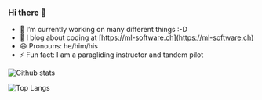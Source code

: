 ### Hi there 👋

<!--
**Franklin89/Franklin89** is a ✨ _special_ ✨ repository because its `README.md` (this file) appears on your GitHub profile.

Here are some ideas to get you started:


- 👯 I’m looking to collaborate on ...
- 🤔 I’m looking for help with ...
- 💬 Ask me about ...
- 📫 How to reach me: ...

-->

- 🔭 I’m currently working on many different things :-D
- 🌱 I blog about coding at [https://ml-software.ch](https://ml-software.ch)
- 😄 Pronouns: he/him/his
- ⚡ Fun fact: I am a paragliding instructor and tandem pilot

![Github stats](https://github-readme-stats.vercel.app/api?username=Franklin89&show_icons=true&count_private=true&theme=gruvbox)

![Top Langs](https://github-readme-stats.vercel.app/api/top-langs/?username=Franklin89&layout=compact&count_private=true&theme=gruvbox)
